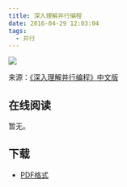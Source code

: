 ```yaml
---
title: 深入理解并行编程
date: 2016-04-29 12:03:04
tags:
  - 并行
---
```


![](http://ww1.sinaimg.cn/large/841aea59jw1f3dfvllvigj20gj0ncjrj.jpg)

来源：[《深入理解并行编程》中文版](http://ifeve.com/perfbook/)

<!--more-->

## 在线阅读 ##

暂无。

## 下载 ##

+ [PDF格式](http://ifeve.com/wp-content/uploads/2013/05/%E6%B7%B1%E5%85%A5%E7%90%86%E8%A7%A3%E5%B9%B6%E8%A1%8C%E7%BC%96%E7%A8%8BV1.0.pdf)
